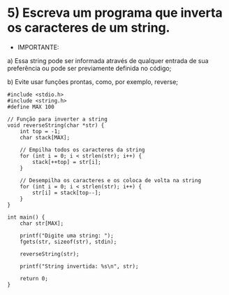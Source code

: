 # 5) Escreva um programa que inverta os caracteres de um string.
-  IMPORTANTE:

a) Essa string pode ser informada através de qualquer entrada de sua preferência ou pode ser previamente definida no código;

b) Evite usar funções prontas, como, por exemplo, reverse;
```
#include <stdio.h>
#include <string.h>
#define MAX 100

// Função para inverter a string
void reverseString(char *str) {
    int top = -1;
    char stack[MAX];

    // Empilha todos os caracteres da string
    for (int i = 0; i < strlen(str); i++) {
        stack[++top] = str[i];
    }

    // Desempilha os caracteres e os coloca de volta na string
    for (int i = 0; i < strlen(str); i++) {
        str[i] = stack[top--];
    }
}

int main() {
    char str[MAX];

    printf("Digite uma string: ");
    fgets(str, sizeof(str), stdin);

    reverseString(str);

    printf("String invertida: %s\n", str);

    return 0;
}

```
